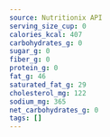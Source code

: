```yaml
---
source: Nutritionix API
serving_size_cup: 0
calories_kcal: 407
carbohydrates_g: 0
sugar_g: 0
fiber_g: 0
protein_g: 0
fat_g: 46
saturated_fat_g: 29
cholesterol_mg: 122
sodium_mg: 365
net_carbohydrates_g: 0
tags: []
---
```

